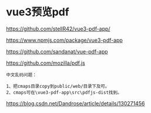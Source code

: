 # vue3预览pdf

https://github.com/stellR42/vue3-pdf-app/

https://www.npmjs.com/package/vue3-pdf-app

https://github.com/sandanat/vue-pdf-app

https://github.com/mozilla/pdf.js

```
中文乱码问题：

1、把cmaps目录copy到public/web/目录下及可。
2、cmaps可在\vue3-pdf-app\src\pdfjs-dist找到。
```

https://blog.csdn.net/Dandrose/article/details/130271456